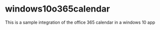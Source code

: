 # windows10o365calendar
This is a sample integration of the office 365 calendar in a windows 10 app
